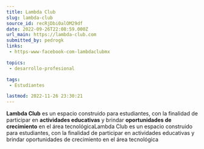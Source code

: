```yaml
---
title: Lambda Club
slug: lambda-club
source_id: recRjDbi0alOM29df
date: 2022-09-26T22:08:59.000Z
url_main: https://lambda-club.com
submitted_by: pedrogk
links: 
 - https-www-facebook-com-lambdaclubmx

topics: 
 - desarrollo-profesional

tags: 
 - Estudiantes

lastmod: 2022-11-26 23:30:21
---
```


**Lambda Club** es un espacio construido para estudiantes, con la finalidad de participar en **actividades educativas** y brindar **oportunidades de crecimiento** en el área tecnológicaLambda Club es un espacio construido para estudiantes, con la finalidad de participar en actividades educativas y brindar oportunidades de crecimiento en el área tecnológica
